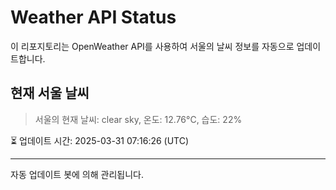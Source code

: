 
# Weather API Status

이 리포지토리는 OpenWeather API를 사용하여 서울의 날씨 정보를 자동으로 업데이트합니다.

## 현재 서울 날씨
> 서울의 현재 날씨: clear sky, 온도: 12.76°C, 습도: 22%

⏳ 업데이트 시간: 2025-03-31 07:16:26 (UTC)

---
자동 업데이트 봇에 의해 관리됩니다.
